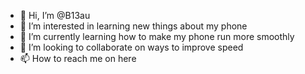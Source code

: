 - 👋 Hi, I’m @B13au
- 👀 I’m interested in learning new things about my phone
- 🌱 I’m currently learning how to make my phone run more smoothly
- 💞️ I’m looking to collaborate on ways to improve speed 
- 📫 How to reach me on here

<!---
B13au/B13au is a ✨ special ✨ repository because its `README.md` (this file) appears on your GitHub profile.
You can click the Preview link to take a look at your changes.
--->
